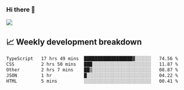 ### Hi there 👋
<img align="center" src="https://github-readme-stats.vercel.app/api?username=Tumao727&show_icons=true&hide_title=true&theme=dracula" />


## 📈 Weekly development breakdown
<!--START_SECTION:waka-->

```txt
TypeScript   17 hrs 49 mins  ██████████████████▓░░░░░░   74.56 %
CSS          2 hrs 50 mins   ███░░░░░░░░░░░░░░░░░░░░░░   11.87 %
Other        2 hrs 7 mins    ██▒░░░░░░░░░░░░░░░░░░░░░░   08.87 %
JSON         1 hr            █░░░░░░░░░░░░░░░░░░░░░░░░   04.22 %
HTML         5 mins          ░░░░░░░░░░░░░░░░░░░░░░░░░   00.41 %
```

<!--END_SECTION:waka-->